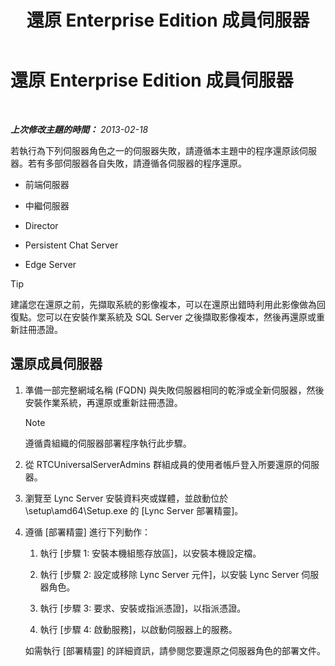 ﻿---
title: 還原 Enterprise Edition 成員伺服器
TOCTitle: 還原 Enterprise Edition 成員伺服器
ms:assetid: d960b19c-2104-4719-b736-0d940f254d42
ms:mtpsurl: https://technet.microsoft.com/zh-tw/library/Hh202191(v=OCS.15)
ms:contentKeyID: 52056235
ms.date: 08/10/2015
mtps_version: v=OCS.15
ms.translationtype: HT
---

# 還原 Enterprise Edition 成員伺服器

 

_**上次修改主題的時間：** 2013-02-18_

若執行為下列伺服器角色之一的伺服器失敗，請遵循本主題中的程序還原該伺服器。若有多部伺服器各自失敗，請遵循各伺服器的程序還原。

  - 前端伺服器

  - 中繼伺服器

  - Director

  - Persistent Chat Server

  - Edge Server

> [!TIP]
> 建議您在還原之前，先擷取系統的影像複本，可以在還原出錯時利用此影像做為回復點。您可以在安裝作業系統及 SQL Server 之後擷取影像複本，然後再還原或重新註冊憑證。


## 還原成員伺服器

1.  準備一部完整網域名稱 (FQDN) 與失敗伺服器相同的乾淨或全新伺服器，然後安裝作業系統，再還原或重新註冊憑證。
    
    > [!NOTE]  
    > 遵循貴組織的伺服器部署程序執行此步驟。
    


2.  從 RTCUniversalServerAdmins 群組成員的使用者帳戶登入所要還原的伺服器。

3.  瀏覽至 Lync Server 安裝資料夾或媒體，並啟動位於 \\setup\\amd64\\Setup.exe 的 \[Lync Server 部署精靈\]。

4.  遵循 \[部署精靈\] 進行下列動作：
    
    1.  執行 \[步驟 1: 安裝本機組態存放區\]，以安裝本機設定檔。
    
    2.  執行 \[步驟 2: 設定或移除 Lync Server 元件\]，以安裝 Lync Server 伺服器角色。
    
    3.  執行 \[步驟 3: 要求、安裝或指派憑證\]，以指派憑證。
    
    4.  執行 \[步驟 4: 啟動服務\]，以啟動伺服器上的服務。
    
    如需執行 \[部署精靈\] 的詳細資訊，請參閱您要還原之伺服器角色的部署文件。

